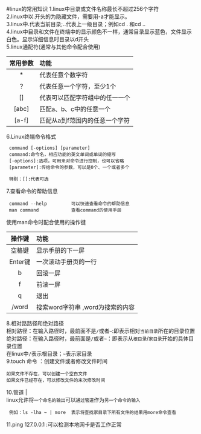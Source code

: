 #linux的常用知识
1.linux中目录或文件名称最长不超过256个字符   
2.linux中以.开头的为隐藏文件，需要用-a才能显示。   
3.linux中.代表当前目录;..代表上一级目录；例如cd .  和cd ..   
4.linux中目录和文件在终端中的显示颜色不一样，通常目录显示蓝色，文件显示白色。显示详细信息时目录以d开头   
5.linux通配符(通常与其他命令配合使用)

|  常用参数	|	功能     
|  :---:	| :----- 
|  	 * 		|  代表任意个数字符 
|   ？		|  代表任意一个字符，至少1个
|  []		|  代表可以匹配字符组中的任一一个  
|  [abc]	|  匹配a、b、c中的任意一个 
|  [a-f]	|  匹配从a到f范围内的任意一个字符  


6.Linux终端命令格式  

	 command [-options] [parameter] 
	 command:命令名，相应功能的英文单词或单词的缩写 
	 [-options]:选项，可用来对命令进行控制，也可以省略 
	 [parameter]:传给命令的参数，可以是0个、一个或者多个 
	
	 特别：[]:代表可选  		


7.查看命令的帮助信息
   
	 command --help 		可以快速查看命令的帮助信息   
	 man command			查看command的使用手册 
使用man命令时配合使用的操作键  

|  操作键	|	功能     
|  :---:	| :----- 
|  空格键 	|  显示手册的下一屏 
|  Enter键	|  一次滚动手册页的一行 
|  b		|  回滚一屏 
|  f	    |  前滚一屏 
|  q		|  退出 
|  /word	|  搜索word字符串	,word为搜索的内容  

8.相对路路径和绝对路径  
	相对路径：在输入路径时，最前面不是`/`或者`~`:即表示相对`当前目录`所在的目录位置  
	绝对路径：在输入路径时，最前面是`/`或者`~`：即表示从`根目录`/`家目录`开始的具体目录位置   
	在linux中`/`表示根目录；`~`表示家目录  
9.touch 命令 ：创建文件或者修改文件时间  
	
	如果文件不存在，可以创建一个空白文件
	如果文件已经存在，可以修改文件的末次修改时间 
10.管道 |  
	 linux允许将`一个命名的输出`可以`通过管道`作为`另一个命令的输入` 
	
	 例如：ls -lha ~ | more  表示将查找家目录下所有文件的结果用more命令查看  
11.ping 127.0.0.1 :可以检测本地网卡是否工作正常